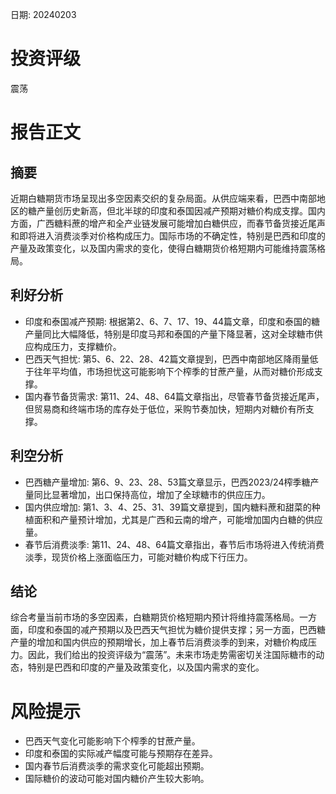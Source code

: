 
日期: 20240203

# 投资评级

震荡

# 报告正文

## 摘要

近期白糖期货市场呈现出多空因素交织的复杂局面。从供应端来看，巴西中南部地区的糖产量创历史新高，但北半球的印度和泰国因减产预期对糖价构成支撑。国内方面，广西糖料蔗的增产和全产业链发展可能增加白糖供应，而春节备货接近尾声和即将进入消费淡季对价格构成压力。国际市场的不确定性，特别是巴西和印度的产量及政策变化，以及国内需求的变化，使得白糖期货价格短期内可能维持震荡格局。

## 利好分析

* 印度和泰国减产预期: 根据第2、6、7、17、19、44篇文章，印度和泰国的糖产量同比大幅降低，特别是印度马邦和泰国的产量下降显著，这对全球糖市供应构成压力，支撑糖价。
* 巴西天气担忧: 第5、6、22、28、42篇文章提到，巴西中南部地区降雨量低于往年平均值，市场担忧这可能影响下个榨季的甘蔗产量，从而对糖价形成支撑。
* 国内春节备货需求: 第11、24、48、64篇文章指出，尽管春节备货接近尾声，但贸易商和终端市场的库存处于低位，采购节奏加快，短期内对糖价有所支撑。

## 利空分析

* 巴西糖产量增加: 第6、9、23、28、53篇文章显示，巴西2023/24榨季糖产量同比显著增加，出口保持高位，增加了全球糖市的供应压力。
* 国内供应增加: 第1、3、4、25、31、39篇文章提到，国内糖料蔗和甜菜的种植面积和产量预计增加，尤其是广西和云南的增产，可能增加国内白糖的供应量。
* 春节后消费淡季: 第11、24、48、64篇文章指出，春节后市场将进入传统消费淡季，现货价格上涨面临压力，可能对糖价构成下行压力。

## 结论

综合考量当前市场的多空因素，白糖期货价格短期内预计将维持震荡格局。一方面，印度和泰国的减产预期以及巴西天气担忧为糖价提供支撑；另一方面，巴西糖产量的增加和国内供应的预期增长，加上春节后消费淡季的到来，对糖价构成压力。因此，我们给出的投资评级为“震荡”。未来市场走势需密切关注国际糖市的动态，特别是巴西和印度的产量及政策变化，以及国内需求的变化。

# 风险提示

* 巴西天气变化可能影响下个榨季的甘蔗产量。
* 印度和泰国的实际减产幅度可能与预期存在差异。
* 国内春节后消费淡季的需求变化可能超出预期。
* 国际糖价的波动可能对国内糖价产生较大影响。
